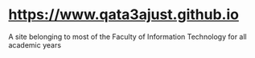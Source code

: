 # https://www.qata3ajust.github.io
A site belonging to most of the Faculty of Information Technology for all academic years

